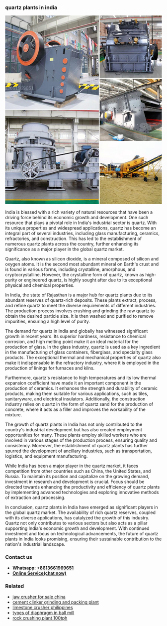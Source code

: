 <h3>quartz plants in india</h3><img src='1706767077.jpg' alt=''><p>India is blessed with a rich variety of natural resources that have been a driving force behind its economic growth and development. One such resource that plays a pivotal role in India's industrial sector is quartz. With its unique properties and widespread applications, quartz has become an integral part of several industries, including glass manufacturing, ceramics, refractories, and construction. This has led to the establishment of numerous quartz plants across the country, further enhancing its significance as a major player in the global quartz market.</p><p>Quartz, also known as silicon dioxide, is a mineral composed of silicon and oxygen atoms. It is the second most abundant mineral on Earth's crust and is found in various forms, including crystalline, amorphous, and cryptocrystalline. However, the crystalline form of quartz, known as high-purity or engineered quartz, is highly sought after due to its exceptional physical and chemical properties.</p><p>In India, the state of Rajasthan is a major hub for quartz plants due to its abundant reserves of quartz-rich deposits. These plants extract, process, and refine quartz to meet the diverse requirements of different industries. The production process involves crushing and grinding the raw quartz to obtain the desired particle size. It is then washed and purified to remove impurities, ensuring a high level of purity.</p><p>The demand for quartz in India and globally has witnessed significant growth in recent years. Its superior hardness, resistance to chemical corrosion, and high melting point make it an ideal material for the production of glass. In the glass industry, quartz is used as a key ingredient in the manufacturing of glass containers, fiberglass, and specialty glass products. The exceptional thermal and mechanical properties of quartz also make it indispensable in the refractory industry, where it is employed in the production of linings for furnaces and kilns.</p><p>Furthermore, quartz's resistance to high temperatures and its low thermal expansion coefficient have made it an important component in the production of ceramics. It enhances the strength and durability of ceramic products, making them suitable for various applications, such as tiles, sanitaryware, and electrical insulators. Additionally, the construction industry relies on quartz in the form of quartz sand for the production of concrete, where it acts as a filler and improves the workability of the mixture.</p><p>The growth of quartz plants in India has not only contributed to the country's industrial development but has also created employment opportunities for many. These plants employ skilled workers who are involved in various stages of the production process, ensuring quality and consistency. Moreover, the establishment of quartz plants has further spurred the development of ancillary industries, such as transportation, logistics, and equipment manufacturing.</p><p>While India has been a major player in the quartz market, it faces competition from other countries such as China, the United States, and Russia. To maintain its position and capitalize on the growing demand, investment in research and development is crucial. Focus should be directed towards enhancing the productivity and efficiency of quartz plants by implementing advanced technologies and exploring innovative methods of extraction and processing.</p><p>In conclusion, quartz plants in India have emerged as significant players in the global quartz market. The availability of rich quartz reserves, coupled with its diverse applications, has catalyzed the growth of this industry. Quartz not only contributes to various sectors but also acts as a pillar supporting India's economic growth and development. With continued investment and focus on technological advancements, the future of quartz plants in India looks promising, ensuring their sustainable contribution to the nation's industrial landscape.</p><h3>Contact us</h3><ul><li><strong>Whatsapp:&nbsp;<a href="https://wa.me/8613661969651">+8613661969651</a></strong></li><li><a href="https://swt.shibang-china.com/?git&amp;zhl&amp;quartz plants in india"><strong>Online Service(chat now)</strong></a></li></ul><h3>Related</h3><ul><li><a href='jaw crusher for sale china.md'>jaw crusher for sale china</a></li><li><a href='cement clinker grinding and packing plant.md'>cement clinker grinding and packing plant</a></li><li><a href='limestone crusher philippines.md'>limestone crusher philippines</a></li><li><a href='types of diaphragm in ball mill.md'>types of diaphragm in ball mill</a></li><li><a href='rock crushing plant 100tph.md'>rock crushing plant 100tph</a></li></ul>